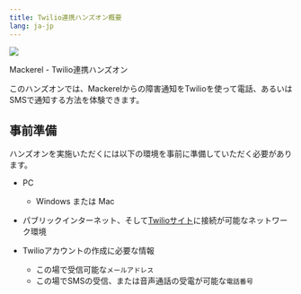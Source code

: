 ```yaml
---
title: Twilio連携ハンズオン概要
lang: ja-jp
---
```


![](https://www.twilio.com/docs/static/company/img/logos/red/twilio-logo-red.e5d3f7613.svg)

Mackerel - Twilio連携ハンズオン

このハンズオンでは、Mackerelからの障害通知をTwilioを使って電話、あるいはSMSで通知する方法を体験できます。

## 事前準備

ハンズオンを実施いただくには以下の環境を事前に準備していただく必要があります。

- PC
  - Windows または Mac

- パブリックインターネット、そして[Twilioサイト](https://www.twilio.com/ja/)に接続が可能なネットワーク環境
- Twilioアカウントの作成に必要な情報
    - この場で受信可能な`メールアドレス`
    - この場でSMSの受信、または音声通話の受電が可能な`電話番号`